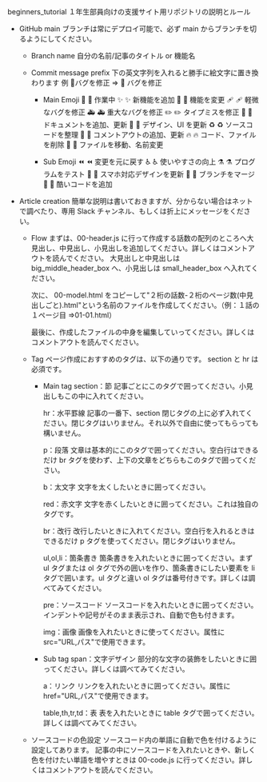 beginners_tutorial
１年生部員向けの支援サイト用リポジトリの説明とルール

- GitHub
  main ブランチは常にデプロイ可能で、必ず main からブランチを切るようにしてください。

  - Branch name
    自分の名前/記事のタイトル or 機能名

  - Commit message prefix
    下の英文字列を入れると勝手に絵文字に置き換わります
    例 :bug:バグを修正 ⇒ 🐛 バグを修正

    - Main Emoji
      🚧 :construction: 作業中
      ✨ :sparkles: 新機能を追加
      🔨 :hammer: 機能を変更
      🩹 :adhesive_bandage: 軽微なバグを修正
      🚑 :ambulance: 重大なバグを修正
      ✏️ :pencil2: タイプミスを修正
      📝 :memo: ドキュメントを追加、更新
      🎨 :art: デザイン、UI を更新
      ♻️ :recycle: ソースコードを整理
      💬 :speech_balloon: コメントアウトの追加、更新
      🔥 :fire: コード、ファイルを削除
      🚚 :truck: ファイルを移動、名前変更

    - Sub Emoji
      ⏪ :rewind: 変更を元に戻す
      ♿️ :wheelchair: 使いやすさの向上
      ⚗ :alembic: プログラムをテスト
      📱 :iphone: スマホ対応デザインを更新
      🔀 :twisted_rightwards_arrows: ブランチをマージ
      💩 :poop: 酷いコードを追加

- Article creation
  簡単な説明は書いておきますが、分からない場合はネットで調べたり、専用 Slack チャンネル、もしくは折上にメッセージをください。

  - Flow
    まずは、00-header.js に行って作成する話数の配列のところへ大見出し、中見出し、小見出しを追加してください。詳しくはコメントアウトを読んでください。
    大見出しと中見出しは big_middle_header_box へ、小見出しは small_header_box へ入れてください。

    次に、 00-model.html をコピーして"２桁の話数-２桁のページ数(中見出しごと).html"という名前のファイルを作成してください。（例：１話の１ページ目 ⇒01-01.html）

    最後に、作成したファイルの中身を編集していってください。詳しくはコメントアウトを読んでください。

  - Tag
    ページ作成におすすめのタグは、以下の通りです。 section と hr は必須です。

    - Main tag
      section：節
      記事ごとにこのタグで囲ってください。小見出しもこの中に入れてください。

      hr：水平罫線
      記事の一番下、section 閉じタグの上に必ず入れてください。閉じタグはいりません。それ以外で自由に使ってもらっても構いません。

      p：段落
      文章は基本的にこのタグで囲ってください。空白行はできるだけ br タグを使わず、上下の文章をどちらもこのタグで囲ってください。

      b：太文字
      文字を太くしたいときに囲ってください。

      red：赤文字
      文字を赤くしたいときに囲ってください。これは独自のタグです。

      br：改行
      改行したいときに入れてください。空白行を入れるときはできるだけ p タグを使ってください。閉じタグはいりません。

      ul,ol,li：箇条書き
      箇条書きを入れたいときに囲ってください。まず ul タグまたは ol タグで外の囲いを作り、箇条書きにしたい要素を li タグで囲います。ul タグと違い ol タグは番号付きです。詳しくは調べてみてください。

      pre：ソースコード
      ソースコードを入れたいときに囲ってください。インデントや記号がそのまま表示され、自動で色も付きます。

      img：画像
      画像を入れたいときに使ってください。属性に src="URL,パス"で使用できます。

    - Sub tag
      span：文字デザイン
      部分的な文字の装飾をしたいときに囲ってください。詳しくは調べてみてください。

      a：リンク
      リンクを入れたいときに囲ってください。属性に href="URL,パス"で使用できます。

      table,th,tr,td：表
      表を入れたいときに table タグで囲ってください。詳しくは調べてみてください。

  - ソースコードの色設定
    ソースコード内の単語に自動で色を付けるように設定してあります。
    記事の中にソースコードを入れたいときや、新しく色を付けたい単語を増やすときは 00-code.js に行ってください。詳しくはコメントアウトを読んでください。
